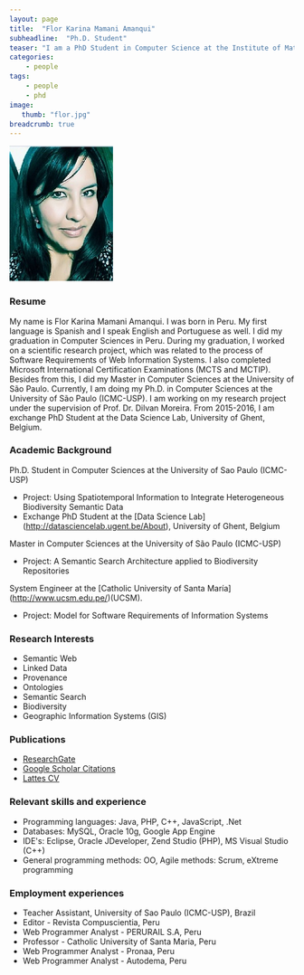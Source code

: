```yaml
---
layout: page
title:  "Flor Karina Mamani Amanqui"
subheadline:  "Ph.D. Student"
teaser: "I am a PhD Student in Computer Science at the Institute of Mathematics and Computer Science (ICMC) of the University of São Paulo (USP) in Brazil. From 2015-2016, I am exchange PhD Student at the Data Science Lab, University of Ghent, Belgium. Research interests: Semantic Web, Provenance, Linked Data and Geographic Information Systems. I worked at developing web systems, holding positions as Programmer, Developer Analyst and Consultant in Information Technology."
categories:
    - people
tags:
    - people
    - phd
image:
   thumb: "flor.jpg"
breadcrumb: true
---
```

![Flor's photo](/images/flor.jpg)

### Resume
My name is Flor Karina Mamani Amanqui. I was born in Peru. My first language is Spanish and I speak English and Portuguese as well. I did my graduation in Computer Sciences in Peru. During my graduation, I worked on a scientific research project, which was related to the process of Software Requirements of Web Information Systems. I also completed Microsoft International Certification Examinations (MCTS and MCTIP). Besides from this, I did my Master in Computer Sciences at the University of São Paulo. 
Currently, I am doing  my Ph.D. in Computer Sciences at the University of São Paulo (ICMC-USP).  I am working on my research project under the supervision of Prof. Dr. Dilvan Moreira. 
From 2015-2016, I am exchange PhD Student at the Data Science Lab, University of Ghent, Belgium.

### Academic Background

Ph.D. Student in Computer Sciences at the University of Sao Paulo (ICMC-USP) 
* Project: Using Spatiotemporal Information to Integrate Heterogeneous Biodiversity Semantic Data 
* Exchange PhD Student at the [Data Science Lab] (http://datasciencelab.ugent.be/About), University of Ghent, Belgium

Master in Computer Sciences at the University of São Paulo (ICMC-USP)
* Project: A Semantic Search Architecture applied to Biodiversity Repositories

System Engineer at the [Catholic University of Santa María] (http://www.ucsm.edu.pe/)(UCSM). 
* Project: Model for Software Requirements of Information Systems

### Research Interests
* Semantic Web
* Linked Data
* Provenance
* Ontologies
* Semantic Search
* Biodiversity
* Geographic Information Systems (GIS)

### Publications
* [ResearchGate](https://www.researchgate.net/profile/Flor_Amanqui)
* [Google Scholar Citations](https://scholar.google.com/citations?user=PRjK6GkAAAAJ&hl=en) 
* [Lattes CV](http://lattes.cnpq.br/2942911372518103) 

### Relevant skills and experience

* Programming languages: Java, PHP, C++, JavaScript, .Net
* Databases: MySQL, Oracle 10g, Google App Engine
* IDE's: Eclipse, Oracle JDeveloper, Zend Studio (PHP), MS Visual Studio (C++)
* General programming methods: OO, Agile methods: Scrum, eXtreme programming

### Employment experiences
* Teacher Assistant, University of Sao Paulo (ICMC-USP), Brazil
* Editor - Revista Compuscientia, Peru
* Web Programmer Analyst - PERURAIL S.A, Peru
* Professor - Catholic University of Santa Maria, Peru
* Web Programmer Analyst - Pronaa, Peru
* Web Programmer Analyst - Autodema, Peru
